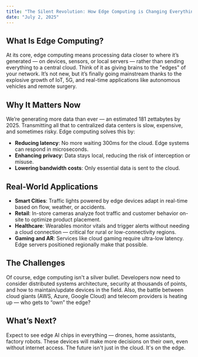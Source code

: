 ```yaml
---
title: "The Silent Revolution: How Edge Computing is Changing Everything"
date: "July 2, 2025"
---
```


## What Is Edge Computing?
At its core, edge computing means processing data closer to where it’s generated — on devices, sensors, or local servers — rather than sending everything to a central cloud. Think of it as giving brains to the "edges" of your network.
It’s not new, but it’s finally going mainstream thanks to the explosive growth of IoT, 5G, and real-time applications like autonomous vehicles and remote surgery.

## Why It Matters Now
We’re generating more data than ever — an estimated 181 zettabytes by 2025. Transmitting all that to centralized data centers is slow, expensive, and sometimes risky. Edge computing solves this by:

- **Reducing latency**: No more waiting 300ms for the cloud. Edge systems can respond in microseconds.
- **Enhancing privacy**: Data stays local, reducing the risk of interception or misuse.
- **Lowering bandwidth costs**: Only essential data is sent to the cloud.

## Real-World Applications
- **Smart Cities**: Traffic lights powered by edge devices adapt in real-time based on flow, weather, or accidents.
- **Retail**: In-store cameras analyze foot traffic and customer behavior on-site to optimize product placement.
- **Healthcare**: Wearables monitor vitals and trigger alerts without needing a cloud connection — critical for rural or low-connectivity regions.
- **Gaming and AR**: Services like cloud gaming require ultra-low latency. Edge servers positioned regionally make that possible.

## The Challenges
Of course, edge computing isn't a silver bullet. Developers now need to consider distributed systems architecture, security at thousands of points, and how to maintain/update devices in the field.
Also, the battle between cloud giants (AWS, Azure, Google Cloud) and telecom providers is heating up — who gets to “own” the edge?

## What’s Next?
Expect to see edge AI chips in everything — drones, home assistants, factory robots. These devices will make more decisions on their own, even without internet access.
The future isn't just in the cloud. It's on the edge.